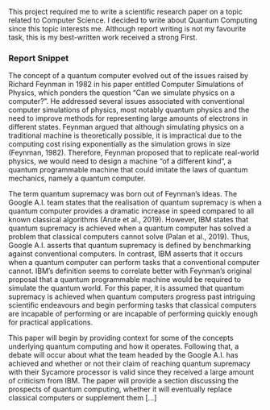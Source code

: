 This project required me to write a scientific research paper
on a topic related to Computer Science. I decided to write 
about Quantum Computing since this topic interests me.
Although report writing is not my favourite task,
this is my best-written work received a strong First.

### Report Snippet
The concept of a quantum computer evolved out of the issues raised by Richard Feynman in 
1982 in his paper entitled Computer Simulations of Physics, which ponders the question “Can 
we simulate physics on a computer?”. He addressed several issues associated with 
conventional computer simulations of physics, most notably quantum physics and the need 
to improve methods for representing large amounts of electrons in different states. Feynman 
argued that although simulating physics on a traditional machine is theoretically possible, it is 
impractical due to the computing cost rising exponentially as the simulation grows in size 
(Feynman, 1982). Therefore, Feynman proposed that to replicate real-world physics, we would 
need to design a machine “of a different kind”, a quantum programmable machine that could 
imitate the laws of quantum mechanics, namely a quantum computer. 

The term quantum supremacy was born out of Feynman’s ideas. The Google A.I. team states 
that the realisation of quantum supremacy is when a quantum computer provides a dramatic 
increase in speed compared to all known classical algorithms (Arute et al., 2019). However, IBM 
states that quantum supremacy is achieved when a quantum computer has solved a problem 
that classical computers cannot solve (Palan et al., 2019). Thus, Google A.I. asserts that 
quantum supremacy is defined by benchmarking against conventional computers. In contrast,
IBM asserts that it occurs when a quantum computer can perform tasks that a conventional 
computer cannot. IBM’s definition seems to correlate better with Feynman’s original proposal 
that a quantum programmable machine would be required to simulate the quantum world. 
For this paper, it is assumed that quantum supremacy is achieved when quantum computers 
progress past intriguing scientific endeavours and begin performing tasks that classical 
computers are incapable of performing or are incapable of performing quickly enough for 
practical applications.

This paper will begin by providing context for some of the concepts underlying quantum 
computing and how it operates. Following that, a debate will occur about what the team 
headed by the Google A.I. has achieved and whether or not their claim of reaching quantum 
supremacy with their Sycamore processor is valid since they received a large amount of 
criticism from IBM. The paper will provide a section discussing the prospects of quantum 
computing, whether it will eventually replace classical computers or supplement them [...]